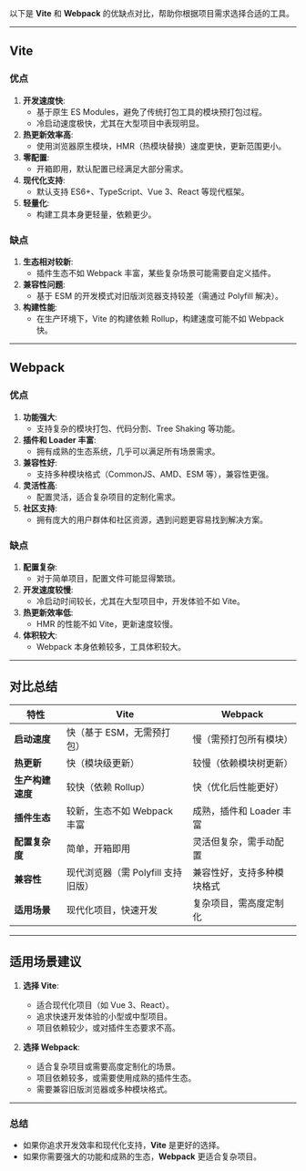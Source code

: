 以下是 **Vite** 和 **Webpack** 的优缺点对比，帮助你根据项目需求选择合适的工具。

---

## **Vite**

### **优点**
1. **开发速度快**:
   - 基于原生 ES Modules，避免了传统打包工具的模块预打包过程。
   - 冷启动速度极快，尤其在大型项目中表现明显。
2. **热更新效率高**:
   - 使用浏览器原生模块，HMR（热模块替换）速度更快，更新范围更小。
3. **零配置**:
   - 开箱即用，默认配置已经满足大部分需求。
4. **现代化支持**:
   - 默认支持 ES6+、TypeScript、Vue 3、React 等现代框架。
5. **轻量化**:
   - 构建工具本身更轻量，依赖更少。

### **缺点**
1. **生态相对较新**:
   - 插件生态不如 Webpack 丰富，某些复杂场景可能需要自定义插件。
2. **兼容性问题**:
   - 基于 ESM 的开发模式对旧版浏览器支持较差（需通过 Polyfill 解决）。
3. **构建性能**:
   - 在生产环境下，Vite 的构建依赖 Rollup，构建速度可能不如 Webpack 快。

---

## **Webpack**

### **优点**
1. **功能强大**:
   - 支持复杂的模块打包、代码分割、Tree Shaking 等功能。
2. **插件和 Loader 丰富**:
   - 拥有成熟的生态系统，几乎可以满足所有场景需求。
3. **兼容性好**:
   - 支持多种模块格式（CommonJS、AMD、ESM 等），兼容性更强。
4. **灵活性高**:
   - 配置灵活，适合复杂项目的定制化需求。
5. **社区支持**:
   - 拥有庞大的用户群体和社区资源，遇到问题更容易找到解决方案。

### **缺点**
1. **配置复杂**:
   - 对于简单项目，配置文件可能显得繁琐。
2. **开发速度较慢**:
   - 冷启动时间较长，尤其在大型项目中，开发体验不如 Vite。
3. **热更新效率低**:
   - HMR 的性能不如 Vite，更新速度较慢。
4. **体积较大**:
   - Webpack 本身依赖较多，工具体积较大。

---

## **对比总结**

| 特性                | **Vite**                              | **Webpack**                           |
|---------------------|---------------------------------------|---------------------------------------|
| **启动速度**        | 快（基于 ESM，无需预打包）            | 慢（需预打包所有模块）                 |
| **热更新**          | 快（模块级更新）                      | 较慢（依赖模块树更新）                 |
| **生产构建速度**    | 较快（依赖 Rollup）                   | 快（优化后性能更好）                   |
| **插件生态**        | 较新，生态不如 Webpack 丰富            | 成熟，插件和 Loader 丰富               |
| **配置复杂度**      | 简单，开箱即用                        | 灵活但复杂，需手动配置                 |
| **兼容性**          | 现代浏览器（需 Polyfill 支持旧版）     | 兼容性好，支持多种模块格式             |
| **适用场景**        | 现代化项目，快速开发                  | 复杂项目，需高度定制化                 |

---

## **适用场景建议**
1. **选择 Vite**:
   - 适合现代化项目（如 Vue 3、React）。
   - 追求快速开发体验的小型或中型项目。
   - 项目依赖较少，或对插件生态要求不高。

2. **选择 Webpack**:
   - 适合复杂项目或需要高度定制化的场景。
   - 项目依赖较多，或需要使用成熟的插件生态。
   - 需要兼容旧版浏览器或多种模块格式。

---

### **总结**
- 如果你追求开发效率和现代化支持，**Vite** 是更好的选择。
- 如果你需要强大的功能和成熟的生态，**Webpack** 更适合复杂项目。